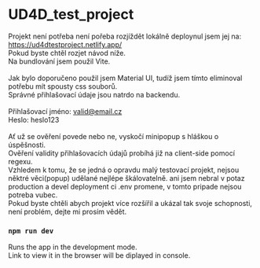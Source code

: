# UD4D_test_project
Projekt není potřeba není pořeba rozjíždět lokálně deploynul jsem jej na: https://ud4dtestproject.netlify.app/ <br>
Pokud byste chtěl rozjet návod níže. <br>
Na bundlování jsem použil Vite. <br> <br>
Jak bylo doporučeno použil jsem Material UI, tudíž jsem tímto eliminoval potřebu mít spousty css souborů. <br>
Správné přihlašovací údaje jsou natrdo na backendu. <br><br>
Přihlašovací jméno: valid@email.cz <br>
Heslo: heslo123 <br> <br>
Ať už se ověření povede nebo ne, vyskočí minipopup s hláškou o úspěšnosti. <br>
Ověření validity přihlašovacích údajů probíhá již na client-side pomocí regexu. <br>
Vzhledem k tomu, že se jedná o opravdu malý testovací projekt, nejsou něktré věci(popup) udělané nejlépe škálovatelně. 
ani jsem nebral v potaz production a devel deployment ci .env promene, v tomto pripade nejsou potreba vubec. <br>
Pokud byste chtěli abych projekt více rozšířil a ukázal tak svoje schopnosti, není problém, dejte mi prosím vědět. <br>


### `npm run dev`

Runs the app in the development mode.\
Link to view it in the browser will be diplayed in console.
